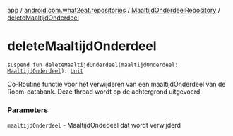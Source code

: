 [app](../../index.md) / [android.com.what2eat.repositories](../index.md) / [MaaltijdOnderdeelRepository](index.md) / [deleteMaaltijdOnderdeel](./delete-maaltijd-onderdeel.md)

# deleteMaaltijdOnderdeel

`suspend fun deleteMaaltijdOnderdeel(maaltijdOnderdeel: `[`MaaltijdOnderdeel`](../../android.com.what2eat.model/-maaltijd-onderdeel/index.md)`): `[`Unit`](https://kotlinlang.org/api/latest/jvm/stdlib/kotlin/-unit/index.html)

Co-Routine functie voor het verwijderen van een maaltijdOnderdeel van de Room-databank.
Deze thread wordt op de achtergrond uitgevoerd.

### Parameters

`maaltijdOnderdeel` - MaaltijdOndedeel dat wordt verwijderd